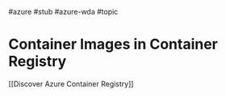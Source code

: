 #azure #stub #azure-wda #topic

# Container Images in Container Registry
[[Discover Azure Container Registry]]